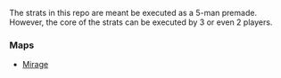 The strats in this repo are meant be executed as a 5-man premade. However, the core of the strats can be executed by 3 or even 2 players.

### Maps
- [Mirage](mirage/README.md)



